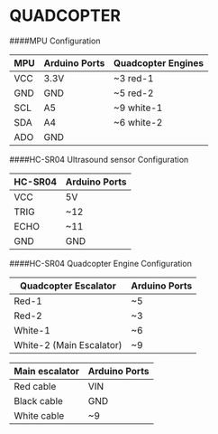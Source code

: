 # QUADCOPTER

####MPU Configuration


MPU | Arduino Ports | Quadcopter Engines
------------ | ------------- | -------------
VCC | 3.3V | ~3 red-1
GND | GND | ~5 red-2
SCL | A5 | ~9 white-1
SDA | A4 | ~6 white-2
ADO | GND



####HC-SR04 Ultrasound sensor Configuration


HC-SR04 | Arduino Ports
------------ | -------------
VCC | 5V 
TRIG | ~12 
ECHO | ~11 
GND | GND

####HC-SR04 Quadcopter Engine Configuration


Quadcopter Escalator | Arduino Ports
------------ | -------------
Red-1 | ~5 
Red-2 | ~3 
White-1 | ~6 
White-2 (Main Escalator) | ~9

Main escalator| Arduino Ports
------------ | -------------
Red cable | VIN 
Black cable | GND 
White cable | ~9 
